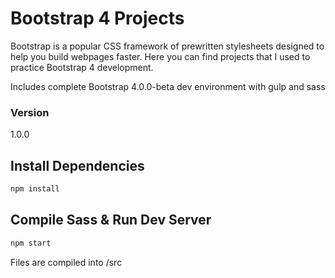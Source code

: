 # Bootstrap 4 Projects

Bootstrap is a popular CSS framework of prewritten stylesheets designed to help you build webpages faster.
Here you can find  projects that I used to practice Bootstrap 4 development. 

Includes complete Bootstrap 4.0.0-beta dev environment with gulp and sass

### Version

1.0.0

## Install Dependencies

```bash
npm install 
```

## Compile Sass & Run Dev Server

```bash
npm start
```

Files are compiled into /src